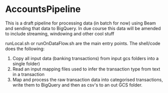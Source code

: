 # AccountsPipeline

This is a draft pipeline for processing data (in batch for now) using Beam and sending that data to BigQuery. In due course this data will be amended to include streaming, windowing and other cool stuff

runLocal.sh or runOnDataFlow.sh are the main entry points. The shell/code does the following:

1) Copy all input data (banking transactions) from input gcs folders into a single folder)
2) Read an input mapping files used to infer the transaction type from text in a transaction
3) Map and process the raw transaction data into categorised transactions, write them to BigQuery and then as csv's to an out GCS folder.
